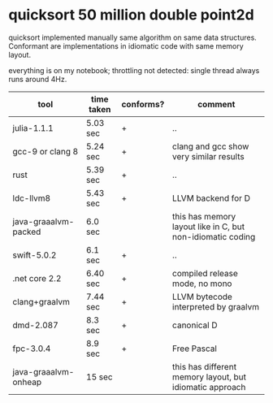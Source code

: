 quicksort 50 million double point2d
====================================

quicksort implemented manually same algorithm on same data structures. Conformant are implementations in idiomatic code with same memory layout.

everything is on my notebook; throttling not detected: single thread always runs around 4Hz.

tool | time taken |  conforms? | comment
-----|------------|----------|------
julia-1.1.1 | 5.03 sec | + | ..
gcc-9 or clang 8 |5.24 sec | + |clang and gcc show very similar results
rust |5.39 sec | + | ..
ldc-llvm8 |5.43 sec | + | LLVM backend for D
java-graaalvm-packed | 6.0 sec |  | this has memory layout like in C, but non-idiomatic coding
swift-5.0.2  |6.1 sec | + | .. 
.net core 2.2 |6.40 sec | + | compiled release mode, no mono
clang+graalvm  |7.44 sec | + | LLVM bytecode interpreted by graalvm
dmd-2.087  |8.3 sec | + | canonical D
fpc-3.0.4 | 8.9 sec | + | Free Pascal
java-graaalvm-onheap | 15 sec |  | this has different memory layout, but idiomatic approach
